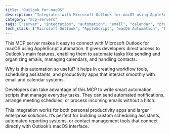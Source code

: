 ```yaml
---
title: "Outlook for macOS"
description: "Integrates with Microsoft Outlook for macOS using AppleScript for email, calendar, and contact management automation."
category: "mcp-servers"
tags: ["server", "integration", "automation", "email", "calendar", "productivity", "workflow"]
tech_stack: ["Microsoft Outlook", "AppleScript", "macOS Automation", "Email Systems", "Calendar APIs", "Productivity Applications"]
---
```


This MCP server makes it easy to connect with Microsoft Outlook for macOS using AppleScript automation. It gives developers direct access to Outlook’s main features, enabling them to automate tasks like sending and organizing emails, managing calendars, and handling contacts.

Why is this automation so useful? It helps in creating workflow tools, scheduling assistants, and productivity apps that interact smoothly with email and calendar systems.

Developers can take advantage of this MCP to write smart automation scripts that manage everyday tasks. They can send automated notifications, arrange meeting schedules, or process incoming emails without a hitch.

This integration works for both personal productivity apps and larger enterprise solutions. It’s perfect for building custom scheduling assistants, automated reporting systems, or contact management tools that connect directly with Outlook’s macOS interface.
